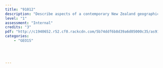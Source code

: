 ```yaml
---
title: "91012"
description: "Describe aspects of a contemporary New Zealand geographic issue"
level: "1"
assessment: "Internal"
credits: "3"
pdf: "http://c1940652.r52.cf0.rackcdn.com/5b74ddf6b8d39a6d05000c35/as91012-(1).pdf"
categories:
    - "GEO1S"
    
    
    
    
---
```

